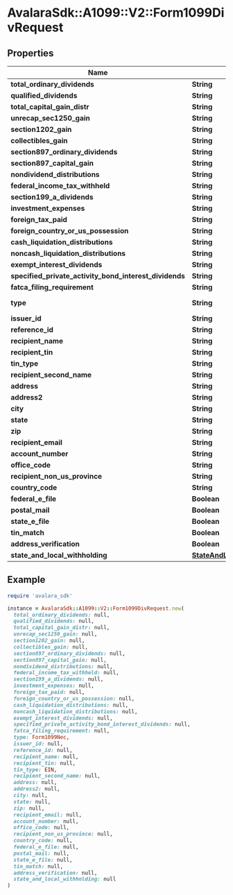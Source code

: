 # AvalaraSdk::A1099::V2::Form1099DivRequest

## Properties

| Name | Type | Description | Notes |
| ---- | ---- | ----------- | ----- |
| **total_ordinary_dividends** | **String** |  | [optional] |
| **qualified_dividends** | **String** |  | [optional] |
| **total_capital_gain_distr** | **String** |  | [optional] |
| **unrecap_sec1250_gain** | **String** |  | [optional] |
| **section1202_gain** | **String** |  | [optional] |
| **collectibles_gain** | **String** |  | [optional] |
| **section897_ordinary_dividends** | **String** |  | [optional] |
| **section897_capital_gain** | **String** |  | [optional] |
| **nondividend_distributions** | **String** |  | [optional] |
| **federal_income_tax_withheld** | **String** |  | [optional] |
| **section199_a_dividends** | **String** |  | [optional] |
| **investment_expenses** | **String** |  | [optional] |
| **foreign_tax_paid** | **String** |  | [optional] |
| **foreign_country_or_us_possession** | **String** |  | [optional] |
| **cash_liquidation_distributions** | **String** |  | [optional] |
| **noncash_liquidation_distributions** | **String** |  | [optional] |
| **exempt_interest_dividends** | **String** |  | [optional] |
| **specified_private_activity_bond_interest_dividends** | **String** |  | [optional] |
| **fatca_filing_requirement** | **String** |  | [optional] |
| **type** | **String** |  | [optional][readonly] |
| **issuer_id** | **String** |  | [optional] |
| **reference_id** | **String** |  | [optional] |
| **recipient_name** | **String** |  | [optional] |
| **recipient_tin** | **String** |  | [optional] |
| **tin_type** | **String** |  | [optional] |
| **recipient_second_name** | **String** |  | [optional] |
| **address** | **String** |  | [optional] |
| **address2** | **String** |  | [optional] |
| **city** | **String** |  | [optional] |
| **state** | **String** |  | [optional] |
| **zip** | **String** |  | [optional] |
| **recipient_email** | **String** |  | [optional] |
| **account_number** | **String** |  | [optional] |
| **office_code** | **String** |  | [optional] |
| **recipient_non_us_province** | **String** |  | [optional] |
| **country_code** | **String** |  | [optional] |
| **federal_e_file** | **Boolean** |  | [optional] |
| **postal_mail** | **Boolean** |  | [optional] |
| **state_e_file** | **Boolean** |  | [optional] |
| **tin_match** | **Boolean** |  | [optional] |
| **address_verification** | **Boolean** |  | [optional] |
| **state_and_local_withholding** | [**StateAndLocalWithholdingRequest**](StateAndLocalWithholdingRequest.md) |  | [optional] |

## Example

```ruby
require 'avalara_sdk'

instance = AvalaraSdk::A1099::V2::Form1099DivRequest.new(
  total_ordinary_dividends: null,
  qualified_dividends: null,
  total_capital_gain_distr: null,
  unrecap_sec1250_gain: null,
  section1202_gain: null,
  collectibles_gain: null,
  section897_ordinary_dividends: null,
  section897_capital_gain: null,
  nondividend_distributions: null,
  federal_income_tax_withheld: null,
  section199_a_dividends: null,
  investment_expenses: null,
  foreign_tax_paid: null,
  foreign_country_or_us_possession: null,
  cash_liquidation_distributions: null,
  noncash_liquidation_distributions: null,
  exempt_interest_dividends: null,
  specified_private_activity_bond_interest_dividends: null,
  fatca_filing_requirement: null,
  type: Form1099Nec,
  issuer_id: null,
  reference_id: null,
  recipient_name: null,
  recipient_tin: null,
  tin_type: EIN,
  recipient_second_name: null,
  address: null,
  address2: null,
  city: null,
  state: null,
  zip: null,
  recipient_email: null,
  account_number: null,
  office_code: null,
  recipient_non_us_province: null,
  country_code: null,
  federal_e_file: null,
  postal_mail: null,
  state_e_file: null,
  tin_match: null,
  address_verification: null,
  state_and_local_withholding: null
)
```

